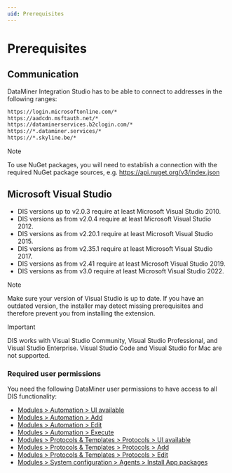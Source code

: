 ```yaml
---
uid: Prerequisites
---
```


# Prerequisites

## Communication

DataMiner Integration Studio has to be able to connect to addresses in the following ranges:

```txt
https://login.microsoftonline.com/*
https://aadcdn.msftauth.net/*
https://dataminerservices.b2clogin.com/*
https://*.dataminer.services/*
https://*.skyline.be/*
```

> [!NOTE]
> To use NuGet packages, you will need to establish a connection with the required NuGet package sources, e.g. <https://api.nuget.org/v3/index.json>

## Microsoft Visual Studio

- DIS versions up to v2.0.3 require at least Microsoft Visual Studio 2010.
- DIS versions as from v2.0.4 require at least Microsoft Visual Studio 2012.
- DIS versions as from v2.20.1 require at least Microsoft Visual Studio 2015.
- DIS versions as from v2.35.1 require at least Microsoft Visual Studio 2017.
- DIS versions as from v2.41 require at least Microsoft Visual Studio 2019.
- DIS versions as from v3.0 require at least Microsoft Visual Studio 2022.

> [!NOTE]
> Make sure your version of Visual Studio is up to date. If you have an outdated version, the installer may detect missing prerequisites and therefore prevent you from installing the extension.

> [!IMPORTANT]
> DIS works with Visual Studio Community, Visual Studio Professional, and Visual Studio Enterprise. Visual Studio Code and Visual Studio for Mac are not supported.

### Required user permissions

You need the following DataMiner user permissions to have access to all DIS functionality:

- [Modules > Automation > UI available](xref:DataMiner_user_permissions#modules--automation--ui-available)
- [Modules > Automation > Add](xref:DataMiner_user_permissions#modules--automation--add)
- [Modules > Automation > Edit](xref:DataMiner_user_permissions#modules--automation--edit)
- [Modules > Automation > Execute](xref:DataMiner_user_permissions#modules--automation--execute)
- [Modules > Protocols & Templates > Protocols > UI available](xref:DataMiner_user_permissions#modules--protocols--templates--protocols--ui-available)
- [Modules > Protocols & Templates > Protocols > Add](xref:DataMiner_user_permissions#modules--protocols--templates--protocols--add)
- [Modules > Protocols & Templates > Protocols > Edit](xref:DataMiner_user_permissions#modules--protocols--templates--protocols--edit)
- [Modules > System configuration > Agents > Install App packages](xref:DataMiner_user_permissions#modules--system-configuration--agents--install-app-packages)
